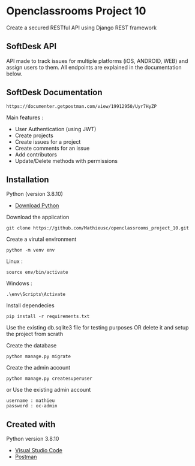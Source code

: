 # Openclassrooms Project 10
Create a secured RESTful API using Django REST framework

## SoftDesk API

API made to track issues for multiple platforms (iOS, ANDROID, WEB) and assign users to them.
All endpoints are explained in the documentation below.

## SoftDesk Documentation
```
https://documenter.getpostman.com/view/19912950/Uyr7HyZP
```

Main features :
- User Authentication (using JWT)
- Create projects
- Create issues for a project
- Create comments for an issue
- Add contributors
- Update/Delete methods with permissions

## Installation

Python (version 3.8.10)
* [Download Python](https://www.python.org/downloads/) 

Download the application
```
git clone https://github.com/Mathieusc/openclassrooms_project_10.git
```

Create a virutal environment
```
python -m venv env
```

Linux :
```
source env/bin/activate
```

Windows :
```
.\env\Scripts\Activate
```

Install dependecies
```
pip install -r requirements.txt
```
Use the existing db.sqlite3 file for testing purposes OR delete it and setup the project from scrath

Create the database
```
python manage.py migrate
```

Create the admin account
```
python manage.py createsuperuser
```

or Use the existing admin account
```
username : mathieu
password : oc-admin
```


## Created with
Python version 3.8.10
* [Visual Studio Code](https://code.visualstudio.com/) 
* [Postman](https://www.postman.com/)
